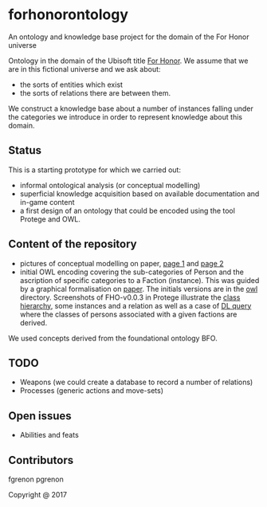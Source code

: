 # forhonorontology
An ontology and knowledge base project for the domain of the For Honor universe

Ontology in the domain of the Ubisoft title [For Honor](https://www.ubisoft.com/en-GB/game/for-honor/). We assume that we are in this fictional universe and we ask about:

- the sorts of entities which exist
- the sorts of relations there are between them. 

We construct a knowledge base about a number of instances falling under the categories we introduce in order to represent knowledge about this domain. 

## Status 

This is a starting prototype for which we carried out:

- informal ontological analysis (or conceptual modelling) 
- superficial knowledge acquisition based on available documentation and in-game content
- a first design of an ontology that could be encoded using the tool Protege and OWL. 

## Content of the repository 

- pictures of conceptual modelling on paper, [page 1](doc/FHO-InitialInformalConceptualModelling-Part1.jpg) and [page 2](doc/FHO-InitialInformalConceptualModelling-Part2.jpg)
- initial OWL encoding covering the sub-categories of Person and the ascription of specific categories to a Faction (instance). This was guided by a graphical formalisation on [paper](doc/FHO-InitialPreOWLEncodingFormalisation.jpg). The initials versions are in the [owl](ontology/owl) directory. Screenshots of FHO-v0.0.3 in Protege illustrate the [class hierarchy](doc/fho-003-ExampleOfClassesAndInstances.png), some instances and a relation as well as a case of [DL query](doc/fho-003-ExampleOfInference.png) where the classes of persons associated with a given factions are derived. 

We used concepts derived from the foundational ontology BFO. 

## TODO 

- Weapons (we could create a database to record a number of relations) 
- Processes (generic actions and move-sets) 

## Open issues 

- Abilities and feats 

## Contributors

fgrenon 
pgrenon

Copyright @ 2017 



